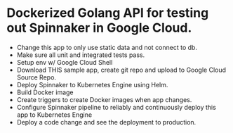 # Dockerized Golang API for testing out Spinnaker in Google Cloud. 

- Change this app to only use static data and not connect to db. 
- Make sure all unit and integrated tests pass.
- Setup env w/ Google Cloud Shell
- Download THIS sample app, create git repo and upload to Google Cloud Source Repo. 
- Deploy Spinnaker to Kubernetes Engine using Helm.
- Build Docker image
- Create triggers to create Docker images when app changes. 
- Configure Spinnaker pipeline to reliably and continuously deploy this app to Kubernetes Engine
- Deploy a code change and see the deployment to production. 